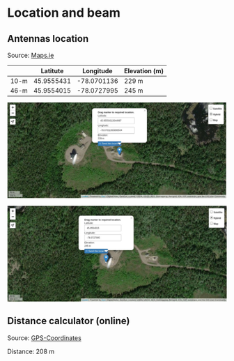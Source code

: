 # Location and beam

## Antennas location

Source: [Maps.ie](https://www.maps.ie/coordinates.html)

|      | Latitute   | Longitude   | Elevation (m) |
|------|------------|-------------|---------------|
| 10-m | 45.9555431 | -78.0701136 | 229 m         |
| 46-m | 45.9554015 | -78.0727995 | 245 m         |

![10-m](10-m.jpg)

![46-m](46-m.jpg)


## Distance calculator (online)

Source: [GPS-Coordinates](https://gps-coordinates.org/distance-between-coordinates.php)

Distance: 208 m
